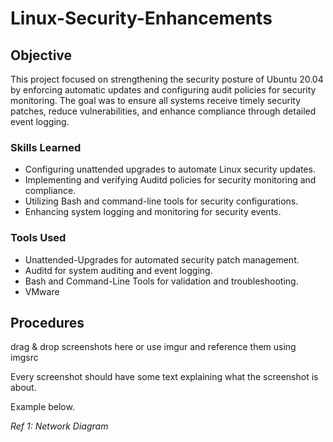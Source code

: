 # Linux-Security-Enhancements

## Objective
This project focused on strengthening the security posture of Ubuntu 20.04 by enforcing automatic updates and configuring audit policies for security monitoring. The goal was to ensure all systems receive timely security patches, reduce vulnerabilities, and enhance compliance through detailed event logging.




### Skills Learned


- Configuring unattended upgrades to automate Linux security updates.
- Implementing and verifying Auditd policies for security monitoring and compliance.
- Utilizing Bash and command-line tools for security configurations.
- Enhancing system logging and monitoring for security events.

### Tools Used


- Unattended-Upgrades for automated security patch management.
- Auditd for system auditing and event logging.
- Bash and Command-Line Tools for validation and troubleshooting.
- VMware

## Procedures 




drag & drop screenshots here or use imgur and reference them using imgsrc

Every screenshot should have some text explaining what the screenshot is about.

Example below.

*Ref 1: Network Diagram*
